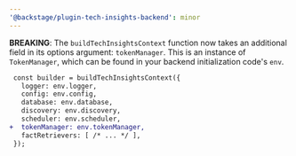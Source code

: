 ```yaml
---
'@backstage/plugin-tech-insights-backend': minor
---
```


**BREAKING**: The `buildTechInsightsContext` function now takes an additional
field in its options argument: `tokenManager`. This is an instance of
`TokenManager`, which can be found in your backend initialization code's
`env`.

```diff
 const builder = buildTechInsightsContext({
   logger: env.logger,
   config: env.config,
   database: env.database,
   discovery: env.discovery,
   scheduler: env.scheduler,
+  tokenManager: env.tokenManager,
   factRetrievers: [ /* ... */ ],
 });
```
